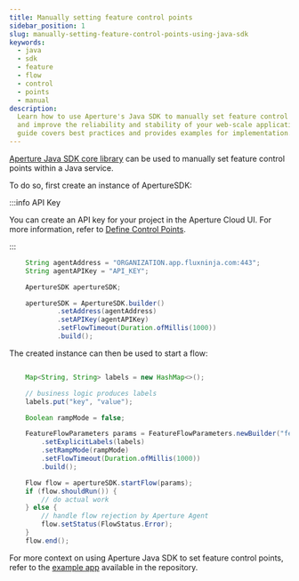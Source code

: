 ```yaml
---
title: Manually setting feature control points
sidebar_position: 1
slug: manually-setting-feature-control-points-using-java-sdk
keywords:
  - java
  - sdk
  - feature
  - flow
  - control
  - points
  - manual
description:
  Learn how to use Aperture's Java SDK to manually set feature control points
  and improve the reliability and stability of your web-scale applications. This
  guide covers best practices and provides examples for implementation.
---
```


[Aperture Java SDK core library](https://search.maven.org/artifact/com.fluxninja.aperture/aperture-java-core)
can be used to manually set feature control points within a Java service.

To do so, first create an instance of ApertureSDK:

:::info API Key

You can create an API key for your project in the Aperture Cloud UI. For more
information, refer to
[Define Control Points](/get-started/define-control-points.md).

:::

```java
    String agentAddress = "ORGANIZATION.app.fluxninja.com:443";
    String agentAPIKey = "API_KEY";

    ApertureSDK apertureSDK;

    apertureSDK = ApertureSDK.builder()
            .setAddress(agentAddress)
            .setAPIKey(agentAPIKey)
            .setFlowTimeout(Duration.ofMillis(1000))
            .build();
```

The created instance can then be used to start a flow:

```java

    Map<String, String> labels = new HashMap<>();

    // business logic produces labels
    labels.put("key", "value");

    Boolean rampMode = false;

    FeatureFlowParameters params = FeatureFlowParameters.newBuilder("featureName")
        .setExplicitLabels(labels)
        .setRampMode(rampMode)
        .setFlowTimeout(Duration.ofMillis(1000))
        .build();

    Flow flow = apertureSDK.startFlow(params);
    if (flow.shouldRun()) {
        // do actual work
    } else {
        // handle flow rejection by Aperture Agent
        flow.setStatus(FlowStatus.Error);
    }
    flow.end();
```

For more context on using Aperture Java SDK to set feature control points, refer
to the [example app][example] available in the repository.

[example]:
  https://github.com/fluxninja/aperture-java/blob/releases/aperture-java/v2.1.0/examples/standalone-example/src/main/java/com/fluxninja/example/App.java
